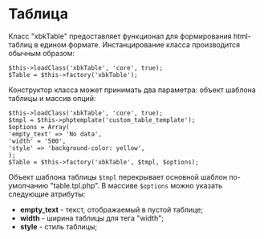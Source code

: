 # Таблица #

Класс "xbkTable" предоставляет функционал для формирования html-таблиц в едином формате. Инстанцирование класса производится обычным образом:

```
$this->loadClass('xbkTable', 'core', true);
$Table = $this->factory('xbkTable');
```

Конструктор класса может принимать два параметра: объект шаблона таблицы и массив опций:
```
$this->loadClass('xbkTable', 'core', true);
$tmpl = $this->phptemplate('custom_table_template');
$options = Array(
'empty_text' => 'No data',
'width' = '500',
'style' => 'background-color: yellow',
);
$Table = $this->factory('xbkTable', $tmpl, $options);
```

Объект шаблона таблицы `$tmpl` перекрывает основной шаблон по-умолчанию "table.tpl.php". В массиве `$options` можно указать следующие атрибуты:
  * **empty\_text** - текст, отображаемый в пустой таблице;
  * **width** - ширина таблицы для тега "width";
  * **style** - стиль таблицы;